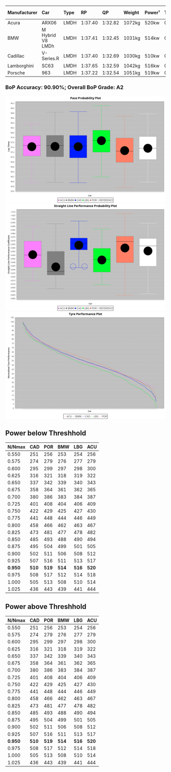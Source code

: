 |Manufacturer|Car|Type|RP|QP|Weight|Power¹|Threshhold|PINC|Power²|E/Stint|AVG Vmax|FDS|RDLC|L/Stint|BOP-Grade|ModelAccuracy|ModelPoints|Match%|
|:-|:-|:-|:-|:-|:-|:-|:-|:-|:-|:-|:-|:-|:-|:-|:-|:-|:-|:-|
|Acura|ARX06|LMDH|1:37.40|1:32.82|1072kg|520kw|0.0kph|0%|520kw|915MJ|314.29kph|-|0.99|29|+B1|100.00%|995|86.07%|
|BMW|M Hybrid V8 LMDh|LMDH|1:37.41|1:32.45|1031kg|514kw|0.0kph|0%|514kw|896MJ|312.55kph|-|1.04|29|~A1|98.60%|1690|100.00%|
|Cadillac|V-Series.R|LMDH|1:37.40|1:32.69|1030kg|510kw|0.0kph|0%|510kw|882MJ|316.44kph|-|1.04|29|~A1|98.38%|1765|95.51%|
|Lamborghini|SC63|LMDH|1:37.65|1:32.59|1042kg|516kw|0.0kph|0%|516kw|896MJ|313.88kph|-|1.05|29|+C1|96.77%|419|79.76%|
|Porsche|963|LMDH|1:37.22|1:32.54|1051kg|519kw|0.0kph|0%|519kw|902MJ|316.52kph|-|1.01|29|-A2|96.81%|5438|93.18%|

### BoP Accuracy: 90.90%; Overall BoP Grade: A2
![PACECHART](./IMG/OFFICIAL.png)
![STRAIGHTLINEPERFORMANCECHART](./IMG/OFFICIAL_sp.png)
![TYREPERFORMANCECHART](./IMG/OFFICIAL_tw.png)

## Power below Threshhold
|N/Nmax|CAD|POR|BMW|LBG|ACU|
|:-|:-|:-|:-|:-|:-|
|0.550|251|256|253|254|256|
|0.575|274|279|276|277|279|
|0.600|295|299|297|298|300|
|0.625|316|321|318|319|322|
|0.650|337|342|339|340|343|
|0.675|358|364|361|362|365|
|0.700|380|386|383|384|387|
|0.725|401|408|404|406|409|
|0.750|422|429|425|427|430|
|0.775|441|448|444|446|449|
|0.800|458|466|462|463|467|
|0.825|473|481|477|478|482|
|0.850|485|493|488|490|494|
|0.875|495|504|499|501|505|
|0.900|502|511|506|508|512|
|0.925|507|516|511|513|517|
|**0.950**|**510**|**519**|**514**|**516**|**520**|
|0.975|508|517|512|514|518|
|1.000|505|513|508|510|514|
|1.025|436|443|439|441|444|

## Power above Threshhold
|N/Nmax|CAD|POR|BMW|LBG|ACU|
|:-|:-|:-|:-|:-|:-|
|0.550|251|256|253|254|256|
|0.575|274|279|276|277|279|
|0.600|295|299|297|298|300|
|0.625|316|321|318|319|322|
|0.650|337|342|339|340|343|
|0.675|358|364|361|362|365|
|0.700|380|386|383|384|387|
|0.725|401|408|404|406|409|
|0.750|422|429|425|427|430|
|0.775|441|448|444|446|449|
|0.800|458|466|462|463|467|
|0.825|473|481|477|478|482|
|0.850|485|493|488|490|494|
|0.875|495|504|499|501|505|
|0.900|502|511|506|508|512|
|0.925|507|516|511|513|517|
|**0.950**|**510**|**519**|**514**|**516**|**520**|
|0.975|508|517|512|514|518|
|1.000|505|513|508|510|514|
|1.025|436|443|439|441|444|
